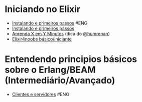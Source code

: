 # Iniciando no Elixir

- [Instalando e primeiros passos](https://elixir-lang.org/getting-started/introduction.html) #ENG
- [Instalando e primeiros passos](https://elixirschool.com/pt/lessons/basics/basics/)
- [Aprenda X em Y Minutos](https://learnxinyminutes.com/docs/pt-br/elixir-pt/) (dica do [@humrenan](https://github.com/humrenan/))
- [Elixir4noobs básico/iniciante](https://github.com/aleDsz/elixir4noobs)


# Entendendo principios básicos sobre o Erlang/BEAM (Intermediário/Avançado)

- [Clientes e servidores](https://learnyousomeerlang.com/clients-and-servers) #ENG

